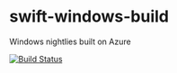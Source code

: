 # swift-windows-build
Windows nightlies built on Azure

[![Build Status](https://compnerd.visualstudio.com/windows-swift/_apis/build/status/windows-swift?branchName=master)](https://compnerd.visualstudio.com/windows-swift/_build/latest?definitionId=1?branchName=master)
